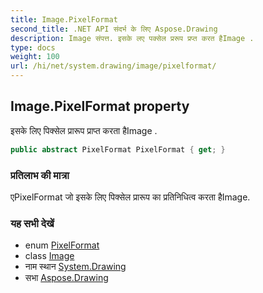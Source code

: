 ```yaml
---
title: Image.PixelFormat
second_title: .NET API संदर्भ के लिए Aspose.Drawing
description: Image संपत्त. इसके लए पक्सेल प्ररूप प्रप्त करत हैImage .
type: docs
weight: 100
url: /hi/net/system.drawing/image/pixelformat/
---
```

## Image.PixelFormat property

इसके लिए पिक्सेल प्रारूप प्राप्त करता हैImage .

```csharp
public abstract PixelFormat PixelFormat { get; }
```

### प्रतिलाभ की मात्रा

एPixelFormat जो इसके लिए पिक्सेल प्रारूप का प्रतिनिधित्व करता हैImage.

### यह सभी देखें

* enum [PixelFormat](../../../system.drawing.imaging/pixelformat/)
* class [Image](../)
* नाम स्थान [System.Drawing](../../image/)
* सभा [Aspose.Drawing](../../../)


